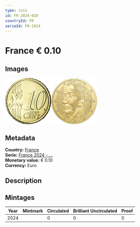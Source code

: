 ```yaml
---
type: coin
id: FR-2024-010
countryId: FR
serieId: FR-2024
---
```


# France € 0.10

## Images

<img src="../../../Images/common-2007-010.webp" height="150" alt="Front image"><img src="Images/france-2024-010.webp" height="150" alt="Back image">

## Metadata

**Country:** [France](../index.md)\
**Serie:** [France 2024 - ...](index.md)\
**Monetary value:** € 0.10\
**Currency:** Euro

## Description

## Mintages

| Year | Mintmark | Circulated | Brilliant Uncirculated | Proof |
| ---- | -------- | ---------- | ---------------------- | ----- |
| 2024 |          | 0          | 0                      | 0     |
